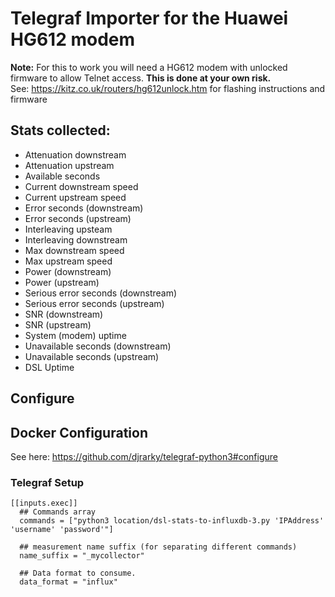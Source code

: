 # Telegraf Importer for the Huawei HG612 modem

**Note:** For this to work you will need a HG612 modem with unlocked firmware to allow Telnet access. **This is done at your own risk.**      
See: https://kitz.co.uk/routers/hg612unlock.htm for flashing instructions and firmware

## Stats collected:

* Attenuation downstream
* Attenuation upstream
* Available seconds
* Current downstream speed
* Current upstream speed
* Error seconds (downstream)
* Error seconds (upstream)
* Interleaving upsteam
* Interleaving downstream
* Max downstream speed
* Max upstream speed
* Power (downstream)
* Power (upstream)
* Serious error seconds (downstream)
* Serious error seconds (upstream)
* SNR (downstream)
* SNR (upstream)
* System (modem) uptime
* Unavailable seconds (downstream)
* Unavailable seconds (upstream)
* DSL Uptime

## Configure
## Docker Configuration
See here: https://github.com/djrarky/telegraf-python3#configure

### Telegraf Setup
```
[[inputs.exec]]
  ## Commands array
  commands = ["python3 location/dsl-stats-to-influxdb-3.py 'IPAddress' 'username' 'password'"]

  ## measurement name suffix (for separating different commands)
  name_suffix = "_mycollector"

  ## Data format to consume.
  data_format = "influx"
